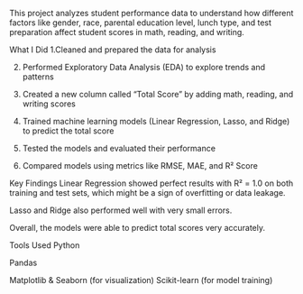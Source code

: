 This project analyzes student performance data to understand how different factors like gender, race, parental education level, lunch type, and test preparation affect student scores in math, reading, and writing.

What I Did
1.Cleaned and prepared the data for analysis

2. Performed Exploratory Data Analysis (EDA) to explore trends and patterns
   
3. Created a new column called “Total Score” by adding math, reading, and writing scores
   
4. Trained machine learning models (Linear Regression, Lasso, and Ridge) to predict the total score
 
5. Tested the models and evaluated their performance
   
6. Compared models using metrics like RMSE, MAE, and R² Score

Key Findings
Linear Regression showed perfect results with R² = 1.0 on both training and test sets, which might be a sign of overfitting or data leakage.

Lasso and Ridge also performed well with very small errors.

Overall, the models were able to predict total scores very accurately.

Tools Used
Python

Pandas

Matplotlib & Seaborn (for visualization)
Scikit-learn (for model training)
